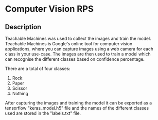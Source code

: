 # Computer Vision RPS

## Description
Teachable Machines was used to collect the images and train the model. Teachable Machines is Google's online tool for computer vision applications, where you can capture images using a web camera for each class in your use-case. The images are then used to train a model which can recognise the different classes based on confidence percentage.

There are a total of four classes:
1. Rock
2. Paper
3. Scissor
4. Nothing

After capturing the images and training the model it can be exported as a tensorflow "keras_model.h5" file and the names of the different classes used are stored in the "labels.txt" file. 

